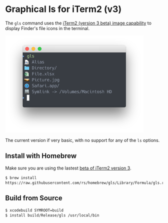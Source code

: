 # Graphical ls for iTerm2 (v3)

The `gls` command uses the [iTerm2 (version 3 beta) image capability](http://www.iterm2.com/images.html) to display Finder's file icons in the terminal.

<img src="screenshot.png" width="442" height="310">

The current version if very basic, with no support for any of the `ls` options.

## Install with Homebrew

Make sure you are using the lastest [beta of iTerm2 version 3](http://www.iterm2.com/downloads/nightly/#/section/home).

    $ brew install https://raw.githubusercontent.com/rs/homebrew/gls/Library/Formula/gls.rb

## Build from Source

    $ xcodebuild SYMROOT=build
    $ install build/Release/gls /usr/local/bin
